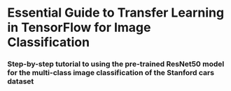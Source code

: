# Essential Guide to Transfer Learning in TensorFlow for Image Classification
### Step-by-step tutorial to using the pre-trained ResNet50 model for the multi-class image classification of the Stanford cars dataset
